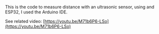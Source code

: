 This is the code to measure distance with an ultrasonic sensor, using and ESP32, I used the Arduino IDE.

See related video: [https://youtu.be/M71b6P6-LSo](https://youtu.be/M71b6P6-LSo)
